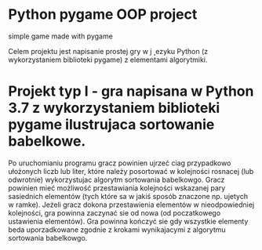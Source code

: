 # Python pygame OOP project
simple game made with pygame

Celem projektu jest napisanie prostej gry w j ˛ezyku Python (z wykorzystaniem biblioteki pygame) z elementami algorytmiki.

# Projekt typ I - gra napisana w Python 3.7 z wykorzystaniem biblioteki pygame ilustrujaca sortowanie babelkowe. 
Po uruchomianiu programu gracz powinien ujrzeć ciag przypadkowo ułożonych liczb lub liter, które należy posortować w kolejności rosnacej (lub odwrotnie) wykorzystujac algorytm sortowania babelkowgo. 
Gracz powinien mieć możliwość przestawiania kolejności wskazanej pary sasiednich elementów (tych które sa w jakiś sposób znaczone np. ujetych w ramke). 
Jeżeli gracz dokona przestawienia elementów w nieodpowiedniej kolejności, gra powinna zaczynać sie od nowa (od poczatkowego ustawienia elementów). 
Gra powinna kończyć sie gdy wszystkie elementy beda uporzadkowane zgodnie z krokami wynikajacymi z algorytmu sortowania babelkowgo.
